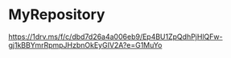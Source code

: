 # MyRepository

https://1drv.ms/f/c/dbd7d26a4a006eb9/Ep4BU1ZpQdhPjHlQFw-gj1kBBYmrRpmpJHzbnOkEyGIV2A?e=G1MuYo
